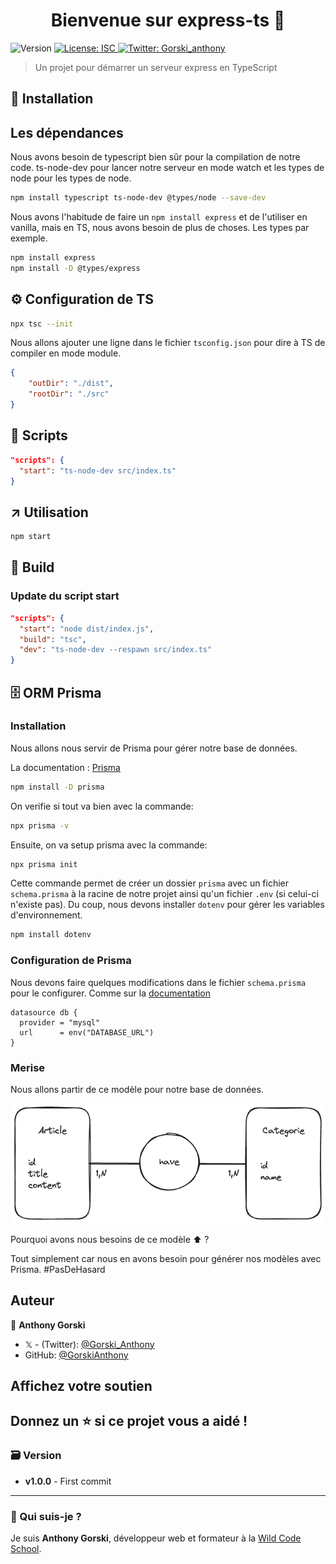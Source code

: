 <h1 align="center">Bienvenue sur express-ts 👋</h1>
<p>
  <img alt="Version" src="https://img.shields.io/badge/version-1.0.0-blue.svg?cacheSeconds=2592000" />
  <a href="#" target="_blank">
    <img alt="License: ISC" src="https://img.shields.io/badge/License-ISC-yellow.svg" />
  </a>
  <a href="https://twitter.com/Gorski_anthony" target="_blank">
    <img alt="Twitter: Gorski_anthony" src="https://img.shields.io/twitter/follow/Gorski_anthony.svg?style=social" />
  </a>
</p>

> Un projet pour démarrer un serveur express en TypeScript

## 🚀 Installation

## Les dépendances

Nous avons besoin de typescript bien sûr pour la compilation de notre code.
ts-node-dev pour lancer notre serveur en mode watch et les types de node pour les types de node.

```sh
npm install typescript ts-node-dev @types/node --save-dev
```

Nous avons l'habitude de faire un `npm install express` et de l'utiliser en vanilla, mais en TS, nous avons besoin de plus de choses. Les types par exemple.

```sh
npm install express
npm install -D @types/express
```

## ⚙️ Configuration de TS

```sh
npx tsc --init
```

Nous allons ajouter une ligne dans le fichier `tsconfig.json` pour dire à TS de compiler en mode module.

```json
{
	"outDir": "./dist",
	"rootDir": "./src"
}
```

## 📝 Scripts

```json
"scripts": {
  "start": "ts-node-dev src/index.ts"
}
```

## ↗️ Utilisation

```sh
npm start
```

## 🚀 Build

### Update du script start

```json
"scripts": {
  "start": "node dist/index.js",
  "build": "tsc",
  "dev": "ts-node-dev --respawn src/index.ts"
}
```

## 🗄️ ORM Prisma

### Installation

Nous allons nous servir de Prisma pour gérer notre base de données.

La documentation : [Prisma](https://www.prisma.io/docs/getting-started/setup-prisma/start-from-scratch/relational-databases-typescript-mysql)

```sh
npm install -D prisma
```

On verifie si tout va bien avec la commande:

```sh
npx prisma -v
```

Ensuite, on va setup prisma avec la commande:

```sh
npx prisma init
```

Cette commande permet de créer un dossier `prisma` avec un fichier `schema.prisma` à la racine de notre projet ainsi qu'un fichier `.env` (si celui-ci n'existe pas). Du coup, nous devons installer `dotenv` pour gérer les variables d'environnement.

```sh
npm install dotenv
```

### Configuration de Prisma

Nous devons faire quelques modifications dans le fichier `schema.prisma` pour le configurer. Comme sur la [documentation](https://www.prisma.io/docs/getting-started/setup-prisma/start-from-scratch/relational-databases/connect-your-database-typescript-mysql)

```prisma
datasource db {
  provider = "mysql"
  url      = env("DATABASE_URL")
}
```

### Merise

Nous allons partir de ce modèle pour notre base de données.

![Merise](./docs/mcd.png)

Pourquoi avons nous besoins de ce modèle ⬆️ ?

Tout simplement car nous en avons besoin pour générer nos modèles avec Prisma. #PasDeHasard

## Auteur

👤 **Anthony Gorski**

-   𝕏 - (Twitter): [@Gorski_Anthony](https://twitter.com/Gorski_Anthony)
-   GitHub: [@GorskiAnthony](https://github.com/GorskiAnthony)

## Affichez votre soutien

## Donnez un ⭐️ si ce projet vous a aidé !

### 🗃️ Version

-   **v1.0.0** - First commit

---

### 👋 Qui suis-je ?

Je suis **Anthony Gorski**, développeur web et formateur à la [Wild Code School](https://www.wildcodeschool.com/fr-FR).

```

```
